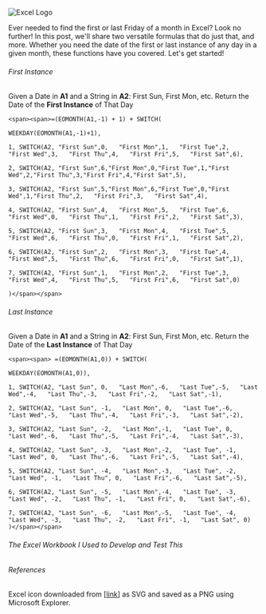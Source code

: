 ![Excel Logo](Finding%20the%20First%20and%20Last%20Fridays%20of%20Any%20Month%20Made%20Easy/3b5532_c277327c860e41b2a976406bb6c7b4ae~mv2.png)

Ever needed to find the first or last Friday of a month in Excel? Look no further! In this post, we'll share two versatile formulas that do just that, and more. Whether you need the date of the first or last instance of any day in a given month, these functions have you covered. Let's get started!

###### First Instance

Given a Date in **A1** and a String in **A2**: First Sun, First Mon, etc. Return the Date of the **First Instance** of That Day

```
<span><span>=(EOMONTH(A1,-1) + 1) + SWITCH(

WEEKDAY(EOMONTH(A1,-1)+1),

1, SWITCH(A2, "First Sun",0,   "First Mon",1,   "First Tue",2,   "First Wed",3,   "First Thu",4,   "First Fri",5,   "First Sat",6),

2, SWITCH(A2, "First Sun",6,"First Mon",0,"First Tue",1,"First Wed",2,"First Thu",3,"First Fri",4,"First Sat",5),

3, SWITCH(A2, "First Sun",5,"First Mon",6,"First Tue",0,"First Wed",1,"First Thu",2,   "First Fri",3,   "First Sat",4),

4, SWITCH(A2, "First Sun",4,   "First Mon",5,   "First Tue",6,   "First Wed",0,   "First Thu",1,   "First Fri",2,   "First Sat",3),

5, SWITCH(A2, "First Sun",3,   "First Mon",4,   "First Tue",5,   "First Wed",6,   "First Thu",0,   "First Fri",1,   "First Sat",2),

6, SWITCH(A2, "First Sun",2,   "First Mon",3,   "First Tue",4,   "First Wed",5,   "First Thu",6,   "First Fri",0,   "First Sat",1),

7, SWITCH(A2, "First Sun",1,   "First Mon",2,   "First Tue",3,   "First Wed",4,   "First Thu",5,   "First Fri",6,   "First Sat",0)

)</span></span>
```

###### Last Instance

Given a Date in **A1** and a String in **A2**: First Sun, First Mon, etc. Return the Date of the **Last Instance** of That Day

```
<span><span> =(EOMONTH(A1,0)) + SWITCH(

WEEKDAY(EOMONTH(A1,0)),

1, SWITCH(A2, "Last Sun", 0,   "Last Mon",-6,   "Last Tue",-5,   "Last Wed",-4,   "Last Thu",-3,   "Last Fri",-2,   "Last Sat",-1),

2, SWITCH(A2, "Last Sun", -1,   "Last Mon", 0,   "Last Tue",-6,   "Last Wed",-5,   "Last Thu",-4,   "Last Fri",-3,   "Last Sat",-2),

3, SWITCH(A2, "Last Sun", -2,   "Last Mon",-1,   "Last Tue", 0,   "Last Wed",-6,   "Last Thu",-5,   "Last Fri",-4,   "Last Sat",-3),

4, SWITCH(A2, "Last Sun", -3,   "Last Mon",-2,   "Last Tue", -1,   "Last Wed", 0,   "Last Thu",-6,   "Last Fri",-5,   "Last Sat",-4),

5, SWITCH(A2, "Last Sun", -4,   "Last Mon",-3,   "Last Tue", -2,   "Last Wed", -1,   "Last Thu", 0,   "Last Fri",-6,   "Last Sat",-5),

6, SWITCH(A2, "Last Sun", -5,   "Last Mon",-4,   "Last Tue", -3,   "Last Wed", -2,   "Last Thu", -1,   "Last Fri", 0,   "Last Sat",-6),

7, SWITCH(A2, "Last Sun", -6,   "Last Mon",-5,   "Last Tue", -4,   "Last Wed", -3,   "Last Thu", -2,   "Last Fri", -1,   "Last Sat", 0)
)</span></span>
```

###### The Excel Workbook I Used to Develop and Test This

###### References

Excel icon downloaded from \[[<u><span>link</span></u>](http://upload.wikimedia.org/wikipedia/commons/7/7f/Microsoft_Office_Excel_%282018%E2%80%93present%29.svg)\] as SVG and saved as a PNG using Microsoft Explorer.